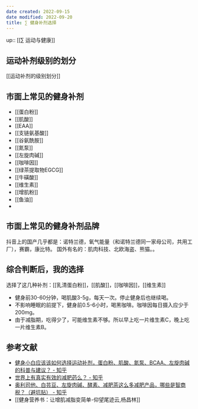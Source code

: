 ```yaml
---
date created: 2022-09-15
date modified: 2022-09-20
title: ∑ 健身补剂选择
---
```


up:: [[∑ 运动与健康]]

## 运动补剂级别的划分
[[运动补剂的级别划分]]


## 市面上常见的健身补剂

- [[蛋白粉]]
- [[肌酸]]
- [[EAA]]
- [[支链氨基酸]]
- [[谷氨酰胺]]
- [[氮泵]]
- [[左旋肉碱]]
- [[咖啡因]]
- [[绿茶提取物EGCG]]
- [[牛磺酸]]
- [[维生素]]
- [[增肌粉]]
- [[鱼油]]
- 

## 市面上常见的健身补剂品牌
抖音上的国产几乎都是：诺特兰德，氧气能量（和诺特兰德同一家母公司，共用工厂），赛霸，康比特。
国外有名的：肌肉科技、北欧海盗、熊猫。。



## 综合判断后，我的选择

选择了这几种补剂：[[乳清蛋白粉]]，[[肌酸]]，[[咖啡因]]，[[维生素]]

- 健身前30-60分钟，喝肌酸3-5g，每天一次。停止健身后也继续喝。
- 不影响睡眠的前提下，健身前0.5-6小时，喝黑咖啡。咖啡因每日摄入应少于200mg。
- 由于减脂期，吃得少了，可能维生素不够。所以早上吃一片维生素C，晚上吃一片维生素B。

## 参考文献

- [健身小白应该该如何选择运动补剂，蛋白粉、肌酸、氮泵、BCAA、左旋肉碱的科普与建议？ - 知乎](https://www.zhihu.com/question/326683918/answer/698384330?utm_campaign=&utm_medium=social&utm_oi=627815471005831168&utm_psn=1551017685701591040&utm_source=cn.ticktick.task)
- [世界上有真实有效的减肥药么？ - 知乎](https://www.zhihu.com/question/26827449/answer/39831861?utm_campaign=&utm_medium=social&utm_oi=627815471005831168&utm_psn=1556279029979860993&utm_source=cn.ticktick.task)
- [奥利司他、白芸豆、左旋肉碱、酵素、减肥茶这么多减肥产品，哪些是智商税？（避坑贴） - 知乎](https://zhuanlan.zhihu.com/p/477830379?utm_campaign=&utm_medium=social&utm_oi=627815471005831168&utm_psn=1556275386882908160&utm_source=cn.ticktick.task)
- [[健身营养书：让增肌减脂变简单-仰望尾迹云,杨昌林]]
